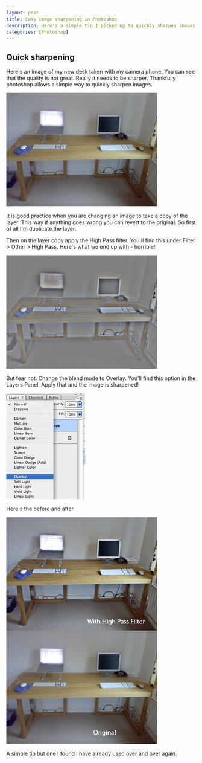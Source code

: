```yaml
--- 
layout: post
title: Easy image sharpening in Photoshop
description: Here's a simple tip I picked up to quickly sharpen images in Photoshop using the High Pass Filter.
categories: [Photoshop]
---
```

## Quick sharpening

Here's an image of my new desk taken with my camera phone. You can see that the quality is not great. Really it needs to be sharper. Thankfully photoshop allows a simple way to quickly sharpen images.

![Original Image of Desk][1] 

It is good practice when you are changing an image to take a copy of the layer. This way if anything goes wrong you can revert to the original. So first of all I'm duplicate the layer.

Then on the layer copy apply the High Pass filter. You'll find this under Filter > Other > High Pass. Here's what we end up with - horrible!

![High Pass Original][2] 

But fear not. Change the blend mode to Overlay. You'll find this option in the Layers Panel. Apply that and the image is sharpened!

![Applying Overlay to the High Pass][3] 

Here's the before and after

![High Pass Before and After][4] 

A simple tip but one I found I have already used over and over again.

 [1]: /images/articles/original_desk.jpg "Original Image of Desk"
 [2]: /images/articles/high_pass_normal.jpg "High Pass Original"
 [3]: /images/articles/high_pass_overlay.jpg "Applying Overlay to the High Pass"
 [4]: /images/articles/high_pass_before_after.jpg "High Pass Before and After"
